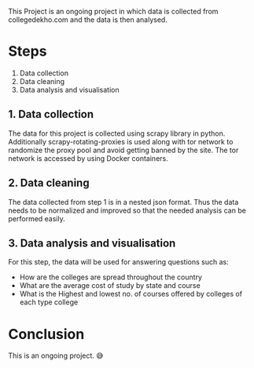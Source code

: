This Project is an ongoing project in which data is collected from collegedekho.com and the data is then analysed.
# Steps
1. Data collection
2. Data cleaning
3. Data analysis and visualisation

## 1. Data collection
The data for this project is collected using scrapy library in python. Additionally scrapy-rotating-proxies is used along with tor network to randomize the proxy pool and avoid getting banned by the site.
The tor network is accessed by using Docker containers.

## 2. Data cleaning
The data collected from step 1 is in a nested json format. Thus the data needs to be normalized and improved so that the needed analysis can be performed easily.

## 3. Data analysis and visualisation
For this step, the data will be used for answering questions such as:
 *  How are the colleges are spread throughout the country
 *  What are the average cost of study by state and course
 *  What is the Highest and lowest no. of courses offered by colleges of each type college
 
# Conclusion

This is an ongoing project. :sweat_smile:

